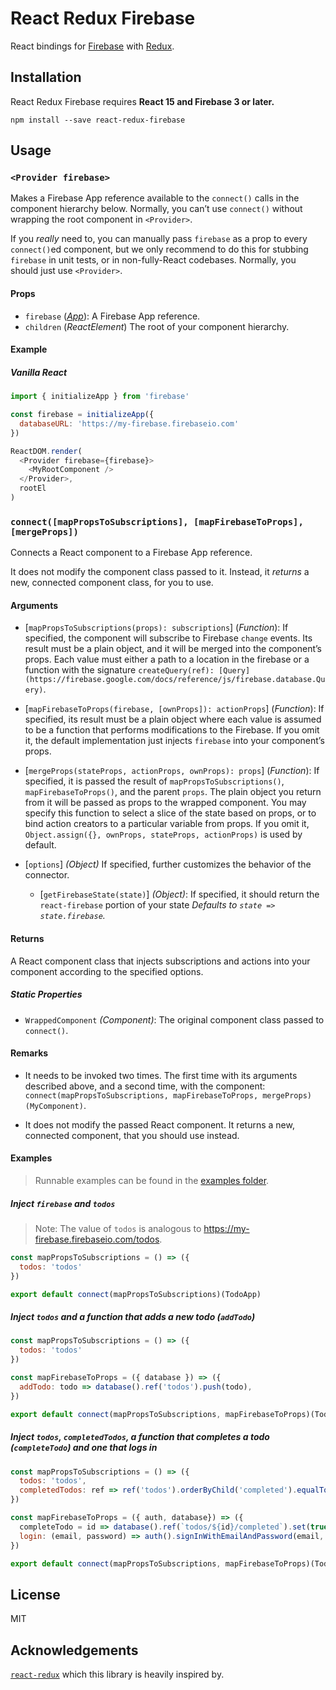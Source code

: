 React Redux Firebase
====================

React bindings for [Firebase](https://firebase.google.com) with [Redux](http://redux.js.org).

## Installation

React Redux Firebase requires **React 15 and Firebase 3 or later.**

```
npm install --save react-redux-firebase
```

## Usage

### `<Provider firebase>`

Makes a Firebase App reference available to the `connect()` calls in the component hierarchy below. Normally, you can’t use `connect()` without wrapping the root component in `<Provider>`.

If you *really* need to, you can manually pass `firebase` as a prop to every `connect()`ed component, but we only recommend to do this for stubbing `firebase` in unit tests, or in non-fully-React codebases. Normally, you should just use `<Provider>`.

#### Props

* `firebase` (*[App](https://firebase.google.com/docs/reference/js/firebase.app.App)*): A Firebase App reference.
* `children` (*ReactElement*) The root of your component hierarchy.

#### Example

##### Vanilla React

```js
import { initializeApp } from 'firebase'

const firebase = initializeApp({
  databaseURL: 'https://my-firebase.firebaseio.com'
})

ReactDOM.render(
  <Provider firebase={firebase}>
    <MyRootComponent />
  </Provider>,
  rootEl
)
```

### `connect([mapPropsToSubscriptions], [mapFirebaseToProps], [mergeProps])`

Connects a React component to a Firebase App reference.

It does not modify the component class passed to it.
Instead, it *returns* a new, connected component class, for you to use.

#### Arguments

* [`mapPropsToSubscriptions(props): subscriptions`] \(*Function*): If specified, the component will subscribe to Firebase `change` events. Its result must be a plain object, and it will be merged into the component’s props. Each value must either a path to a location in the firebase or a function with the signature `createQuery(ref): [Query](https://firebase.google.com/docs/reference/js/firebase.database.Query)`.

* [`mapFirebaseToProps(firebase, [ownProps]): actionProps`] \(*Function*): If specified, its result must be a plain object where each value is assumed to be a function that performs modifications to the Firebase. If you omit it, the default implementation just injects `firebase` into your component’s props.

* [`mergeProps(stateProps, actionProps, ownProps): props`] \(*Function*): If specified, it is passed the result of `mapPropsToSubscriptions()`, `mapFirebaseToProps()`, and the parent `props`. The plain object you return from it will be passed as props to the wrapped component. You may specify this function to select a slice of the state based on props, or to bind action creators to a particular variable from props. If you omit it, `Object.assign({}, ownProps, stateProps, actionProps)` is used by default.

* [`options`] *(Object)* If specified, further customizes the behavior of the connector.
  * [`getFirebaseState(state)`] *(Object)*: If specified, it should return the `react-firebase` portion of your state *Defaults to `state => state.firebase`.*

#### Returns

A React component class that injects subscriptions and actions into your component according to the specified options.

##### Static Properties

* `WrappedComponent` *(Component)*: The original component class passed to `connect()`.

#### Remarks

* It needs to be invoked two times. The first time with its arguments described above, and a second time, with the component: `connect(mapPropsToSubscriptions, mapFirebaseToProps, mergeProps)(MyComponent)`.

* It does not modify the passed React component. It returns a new, connected component, that you should use instead.

#### Examples

> Runnable examples can be found in the [examples folder](examples/).

##### Inject `firebase` and `todos`

  > Note: The value of `todos` is analogous to https://my-firebase.firebaseio.com/todos.

```js
const mapPropsToSubscriptions = () => ({
  todos: 'todos'
})

export default connect(mapPropsToSubscriptions)(TodoApp)
```

#####  Inject `todos` and a function that adds a new todo (`addTodo`)

```js
const mapPropsToSubscriptions = () => ({
  todos: 'todos'
})

const mapFirebaseToProps = ({ database }) => ({
  addTodo: todo => database().ref('todos').push(todo),
})

export default connect(mapPropsToSubscriptions, mapFirebaseToProps)(TodoApp)
```

#####  Inject `todos`, `completedTodos`, a function that completes a todo (`completeTodo`) and one that logs in

```js
const mapPropsToSubscriptions = () => ({
  todos: 'todos',
  completedTodos: ref => ref('todos').orderByChild('completed').equalTo(true),
})

const mapFirebaseToProps = ({ auth, database}) => ({
  completeTodo = id => database().ref(`todos/${id}/completed`).set(true)
  login: (email, password) => auth().signInWithEmailAndPassword(email, password)
})

export default connect(mapPropsToSubscriptions, mapFirebaseToProps)(TodoApp)
```

## License

MIT

## Acknowledgements

[`react-redux`](https://github.com/reactjs/react-redux) which this library is heavily inspired by.
